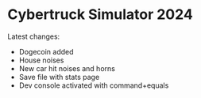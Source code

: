 # Cybertruck Simulator 2024

Latest changes:
- Dogecoin added
- House noises
- New car hit noises and horns
- Save file with stats page
- Dev console activated with command+equals
